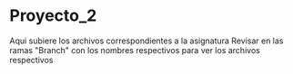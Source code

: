 # Proyecto_2
Aqui subiere los archivos correspondientes a la asignatura 
Revisar en las ramas "Branch" con los nombres respectivos para ver los archivos respectivos
